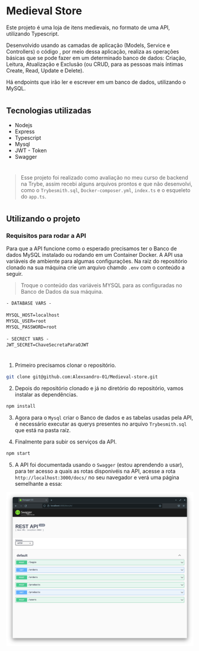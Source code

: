 # Medieval Store

Este projeto é uma loja de itens medievais, no formato de uma API, utilizando Typescript.

Desenvolvido usando as camadas de aplicação (Models, Service e Controllers) o código , por meio dessa aplicação, realiza as operações básicas que se pode fazer em um determinado banco de dados: Criação, Leitura, Atualização e Exclusão (ou CRUD, para as pessoas mais íntimas  Create, Read, Update e Delete).

Há endpoints que irão ler e escrever em um banco de dados, utilizando o MySQL.

#
## Tecnologias utilizadas

- Nodejs
- Express
- Typescript
- Mysql
- JWT - Token
- Swagger

#

> Esse projeto foi realizado como avaliação no meu curso de backend na Trybe, assim recebi alguns arquivos prontos e que não desenvolvi, como o `Trybesmith.sql`, `Docker-composer.yml`, `index.ts` e o esqueleto do `app.ts`.

#

## Utilizando o projeto

### Requisitos para rodar a API

Para que a API funcione como o esperado precisamos ter o Banco de dados MySQL instalado ou rodando em um Container Docker.
A API usa variáveis de ambiente para algumas configurações. Na raiz do repositório clonado na sua máquina crie um arquivo chamdo `.env` com o conteúdo a seguir.
> Troque o conteúdo das variáveis MYSQL para as configuradas no Banco de Dados da sua máquina.

~~~
- DATABASE VARS -

MYSQL_HOST=localhost
MYSQL_USER=root
MYSQL_PASSWORD=root

- SECRECT VARS -
JWT_SECRET=ChaveSecretaParaOJWT
~~~

#

1. Primeiro precisamos clonar o repositório.
~~~bash
git clone git@github.com:Alexsandro-01/Medieval-store.git
~~~

2. Depois do repositório clonado e já no diretório do repositório, vamos instalar as dependências.

~~~bash
npm install
~~~

3. Agora para o `Mysql`  criar o Banco de dados e as tabelas usadas pela API, é necessário executar as querys presentes no arquivo `Trybesmith.sql` que está na pasta raíz.

4. Finalmente para subir os serviços da API.
~~~bash
npm start
~~~

5. A API foi documentada usando o `Swagger` (estou aprendendo a usar), para ter acesso a quais as rotas disponivéis na API, acesse a rota `http://localhost:3000/docs/` no seu navegador e verá uma página semelhante a essa:

<img src="./media/swagger.png" alt="visualização da socumentação da API">